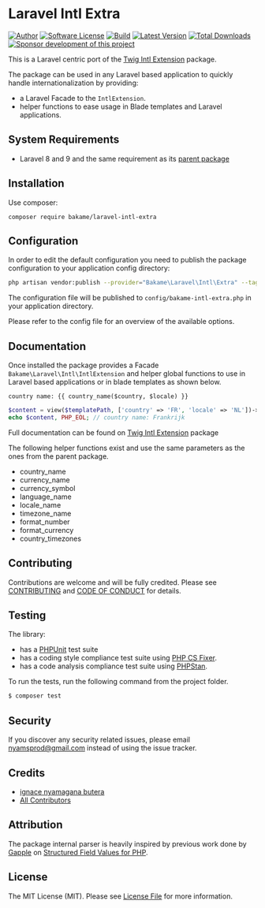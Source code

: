 Laravel Intl Extra
=======================================

[![Author](http://img.shields.io/badge/author-@nyamsprod-blue.svg?style=flat-square)](https://twitter.com/nyamsprod)
[![Software License](https://img.shields.io/badge/license-MIT-brightgreen.svg?style=flat-square)](LICENSE)
[![Build](https://github.com/bakame-php/laravel-intl-extra/workflows/build/badge.svg)](https://github.com/bakame-php/laravel-intl-extra/actions?query=workflow%3A%22build%22)
[![Latest Version](https://img.shields.io/github/release/bakame-php/laravel-intl-extra.svg?style=flat-square)](https://github.com/bakame-php/laravel-intl-extra/releases)
[![Total Downloads](https://img.shields.io/packagist/dt/bakame/laravel-intl-extra.svg?style=flat-square)](https://packagist.org/packages/bakame/laravel-intl-extra)
[![Sponsor development of this project](https://img.shields.io/badge/sponsor%20this%20package-%E2%9D%A4-ff69b4.svg?style=flat-square)](https://github.com/sponsors/nyamsprod)

This is a Laravel centric port of the [Twig Intl Extension](https://github.com/twigphp/intl-extra) package.

The package can be used in any Laravel based application to quickly handle 
internationalization by providing:

- a Laravel Facade to the `IntlExtension`. 
- helper functions to ease usage in Blade templates and Laravel applications.

System Requirements
-------

- Laravel 8 and 9 and the same requirement as its [parent package](https://github.com/twigphp/intl-extra)

Installation
------------

Use composer:

```
composer require bakame/laravel-intl-extra
```

Configuration
------------

In order to edit the default configuration you need to publish the package configuration to your application config directory:

```bash
php artisan vendor:publish --provider="Bakame\Laravel\Intl\Extra" --tag=config
```

The configuration file will be published to `config/bakame-intl-extra.php` in your application directory. 

Please refer to the config file for an overview of the available options.

Documentation
------------

Once installed the package provides a Facade `Bakame\Laravel\Intl\IntlExtension` and helper 
global functions to use in Laravel based applications or in blade templates as shown below.

```blade
country name: {{ country_name($country, $locale) }}
```

```php
$content = view($templatePath, ['country' => 'FR', 'locale' => 'NL'])->render();
echo $content, PHP_EOL; // country name: Frankrijk
```

Full documentation can be found on [Twig Intl Extension](https://github.com/twigphp/intl-extra) package

The following helper functions exist and use the same parameters as the ones from the parent package.

- country_name
- currency_name
- currency_symbol
- language_name
- locale_name
- timezone_name
- format_number
- format_currency
- country_timezones

Contributing
-------

Contributions are welcome and will be fully credited. Please see [CONTRIBUTING](.github/CONTRIBUTING.md) and [CODE OF CONDUCT](.github/CODE_OF_CONDUCT.md) for details.

Testing
-------

The library:

- has a [PHPUnit](https://phpunit.de) test suite
- has a coding style compliance test suite using [PHP CS Fixer](https://cs.sensiolabs.org/).
- has a code analysis compliance test suite using [PHPStan](https://github.com/phpstan/phpstan).

To run the tests, run the following command from the project folder.

``` bash
$ composer test
```

Security
-------

If you discover any security related issues, please email nyamsprod@gmail.com instead of using the issue tracker.

Credits
-------

- [ignace nyamagana butera](https://github.com/nyamsprod)
- [All Contributors](https://github.com/bakame-php/laravel-intl-extra/contributors)

Attribution
-------

The package internal parser is heavily inspired by previous work done by [Gapple](https://twitter.com/gappleca) on [Structured Field Values for PHP](https://github.com/gapple/structured-fields/).

License
-------

The MIT License (MIT). Please see [License File](LICENSE) for more information.
